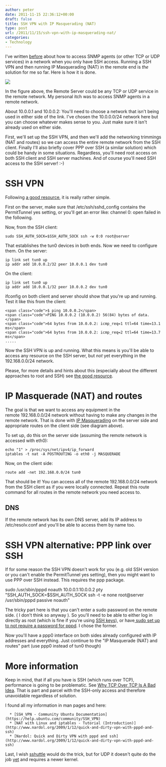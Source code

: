 ```yaml
---
author: peter
date: 2011-11-15 22:36:12+00:00
draft: false
title: SSH VPN with IP Masquerading (NAT)
type: post
url: /2011/11/15/ssh-vpn-with-ip-masquerading-nat/
categories:
- Technology
---
```


I've written [before](http://www.morch.com/2011/07/05/forwarding-snmp-ports-over-ssh-using-socat/) about how to access SNMP agents (or other TCP or UDP services) in a network when you only have SSH access. Running a SSH VPN and then running IP Masquerading (NAT) in the remote end is _the_ solution for me so far. Here is how it is done.




![](http://www.morch.com/wp-content/uploads/2011/11/sshVPN1.png)



<!-- more -->In the figure above, the Remote Server could be any TCP or UDP service in the remote network. My personal itch was to access SNMP agents in a remote network.

About 10.0.0.1 and 10.0.0.2: You'll need to choose a network that isn't being used in either side of the link. I've chosen the 10.0.0.0/24 network here but you can choose whatever makes sense to you. Just make sure it isn't already used on either side.

First, we'll set up the SSH VPN, and then we'll add the networking trimmings (NAT and routes) so we can access the entire remote network from the SSH client. Finally I'll also briefly cover PPP over SSH (a similar solution) which could be handy in some situations. Regardless, you'll need root access on both SSH client and SSH server machines. And of course you'll need SSH access to the SSH server! :-)


# SSH VPN


Following [a good resource](https://help.ubuntu.com/community/SSH_VPN), it is really rather simple.

First on the server, make sure that /etc/ssh/sshd_config contains the PermitTunnel yes setting, or you'll get an error like: channel 0: open failed in the following.

Now, from the SSH client:

    
    sudo SSH_AUTH_SOCK=$SSH_AUTH_SOCK ssh -w 0:0 root@server


That establishes the tun0 devices in both ends. Now we need to configure them. On the server:

    
    ip link set tun0 up
    ip addr add 10.0.0.2/32 peer 10.0.0.1 dev tun0


On the client:

    
    ip link set tun0 up
    ip addr add 10.0.0.1/32 peer 10.0.0.2 dev tun0


ifconfig on both client and server should show that you're up and running. Test it like this from the client:

    
    <span class="code">$ ping 10.0.0.2</span>
    <span class="code">PING 10.0.0.2 (10.0.0.2) 56(84) bytes of data.</span>
    <span class="code">64 bytes from 10.0.0.2: icmp_req=1 ttl=64 time=13.1 ms</span>
    <span class="code">64 bytes from 10.0.0.2: icmp_req=2 ttl=64 time=13.7 ms</span>
    .....


Now the SSH VPN is up and running. What this means is you'll be able to access any resource on the SSH server, but _not_ yet everything in the 192.168.0.0/24 network.

Please, for more details and hints about this (especially about the different approaches to root and SSH) see [the good resource](https://help.ubuntu.com/community/SSH_VPN).


# IP Masquerade (NAT) and routes


The goal is that we want to access any equipment in the remote 192.168.0.0/24 network without having to make any changes in the remote network. That is done with [IP Masquerading](http://tldp.org/HOWTO/IP-Masquerade-HOWTO/ipmasq-background2.1.html) on the server side and appropriate routes on the client side (see diagram above).

To set up, do this on the server side (assuming the remote network is accessed with eth0):

    
    echo "1" > /proc/sys/net/ipv4/ip_forward
    iptables -t nat -A POSTROUTING -o eth0 -j MASQUERADE


Now, on the client side:

    
    route add -net 192.168.0.0/24 tun0


That should be it! You can access all of the remote 192.168.0.0/24 network from the SSH client as if you were locally connected. Repeat this route command for all routes in the remote network you need access to.


## DNS


If the remote network has its own DNS server, add its IP address to /etc/resolv.conf and you'll be able to access them by name too.


# SSH VPN alternative: PPP link over SSH


If for some reason the SSH VPN doesn't work for you (e.g. old SSH version or you can't enable the PermitTunnel yes setting), then you might want to use PPP over SSH instead. This requires the ppp package.


sudo /usr/sbin/pppd noauth 10.0.0.1:10.0.0.2 pty \
"SSH_AUTH_SOCK=$SSH_AUTH_SOCK ssh -t -e none root@server /usr/sbin/pppd passive noauth"


The tricky part here is that you can't enter a sudo password on the remote side. ( I don't think so anyway ). So you'll need to be able to either log in directly as root (which is fine if you're using [SSH keys](https://help.ubuntu.com/community/SSH/OpenSSH/Keys)), or have[ sudo set up to not require a password for pppd](http://www.faqs.org/docs/Linux-mini/ppp-ssh.html#AEN271). I chose the former.

Now you'll have a ppp0 interface on both sides already configured with IP addresses and everything. Just continue to the "IP Masquerade (NAT) and routes" part (use ppp0 instead of tun0 though)


# More information


Keep in mind, that if all you have is SSH (which runs over TCP), performance is going to be problematic. See [Why TCP Over TCP Is A Bad Idea](http://sites.inka.de/bigred/devel/tcp-tcp.html). That is part and parcel with the SSH-only access and therefore unavoidable regardless of solution.

I found all my information in man pages and here:



	  * [SSH_VPN - Community Ubuntu Documentation](https://help.ubuntu.com/community/SSH_VPN)
	  * [NAT with Linux and iptables - Tutorial (Introduction)](http://www.nardol.org/2009/1/12/quick-and-dirty-vpn-with-pppd-and-ssh)
	  * [Nardol: Quick and Dirty VPN with pppd and ssh](http://www.nardol.org/2009/1/12/quick-and-dirty-vpn-with-pppd-and-ssh)

Last, I wish [sshuttle](https://github.com/apenwarr/sshuttle) would do the trick, but for UDP it doesn't quite do the job [yet](http://groups.google.com/group/sshuttle/browse_thread/thread/9a5ad7c8561f5641#) and requires a newer kernel.
